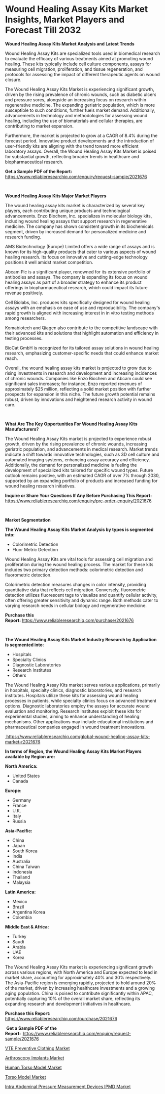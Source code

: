 <p><h1>Wound Healing Assay Kits Market Insights, Market Players and Forecast Till 2032</h1></p><p><strong>Wound Healing Assay Kits Market Analysis and Latest Trends</strong></p>
<p><p>Wound Healing Assay Kits are specialized tools used in biomedical research to evaluate the efficacy of various treatments aimed at promoting wound healing. These kits typically include cell culture components, assays for measuring cell migration, proliferation, and tissue regeneration, and protocols for assessing the impact of different therapeutic agents on wound closure.</p><p>The Wound Healing Assay Kits Market is experiencing significant growth, driven by the rising prevalence of chronic wounds, such as diabetic ulcers and pressure sores, alongside an increasing focus on research within regenerative medicine. The expanding geriatric population, which is more susceptible to such conditions, further fuels market demand. Additionally, advancements in technology and methodologies for assessing wound healing, including the use of biomaterials and cellular therapies, are contributing to market expansion.</p><p>Furthermore, the market is projected to grow at a CAGR of 8.4% during the forecast period. Innovative product developments and the introduction of user-friendly kits are aligning with the trend toward more efficient laboratory assays. Overall, the Wound Healing Assay Kits Market is poised for substantial growth, reflecting broader trends in healthcare and biopharmaceutical research.</p></p>
<p><strong>Get a Sample PDF of the Report:&nbsp;</strong> <a href="https://www.reliableresearchiq.com/enquiry/request-sample/2021676?utm_campaign=1119&utm_medium=2&utm_source=Github&utm_content=ia&utm_term=29032025&utm_id=wound-healing-assay-kits">https://www.reliableresearchiq.com/enquiry/request-sample/2021676</a></p>
<p>&nbsp;</p>
<p><strong>Wound Healing Assay Kits Major Market Players</strong></p>
<p><p>The wound healing assay kits market is characterized by several key players, each contributing unique products and technological advancements. Enzo Biochem, Inc. specializes in molecular biology kits, including wound healing assays that support research in regenerative medicine. The company has shown consistent growth in its biochemicals segment, driven by increased demand for personalized medicine and research funding.</p><p>AMS Biotechnology (Europe) Limited offers a wide range of assays and is known for its high-quality products that cater to various aspects of wound healing research. Its focus on innovative and cutting-edge technology positions it well amidst market competition.</p><p>Abcam Plc is a significant player, renowned for its extensive portfolio of antibodies and assays. The company is expanding its focus on wound healing assays as part of a broader strategy to enhance its product offerings in biopharmaceutical research, which could impact its future revenue positively.</p><p>Cell Biolabs, Inc. produces kits specifically designed for wound healing assays with an emphasis on ease of use and reproducibility. The company's rapid growth is aligned with increasing interest in in vitro testing methods among researchers. </p><p>Komabiotech and Qiagen also contribute to the competitive landscape with their advanced kits and solutions that highlight automation and efficiency in testing processes.</p><p>BioCat GmbH is recognized for its tailored assay solutions in wound healing research, emphasizing customer-specific needs that could enhance market reach.</p><p>Overall, the wound healing assay kits market is projected to grow due to rising investments in research and development and increasing incidences of chronic wounds. Companies like Enzo Biochem and Abcam could see significant sales increases; for instance, Enzo reported revenues of approximately $25 million, reflecting a solid market position with further prospects for expansion in this niche. The future growth potential remains robust, driven by innovations and heightened research activity in wound care.</p></p>
<p>&nbsp;</p>
<p><strong>What Are The Key Opportunities For Wound Healing Assay Kits Manufacturers?</strong></p>
<p><p>The Wound Healing Assay Kits market is projected to experience robust growth, driven by the rising prevalence of chronic wounds, increasing geriatric population, and advancements in medical research. Market trends indicate a shift towards innovative technologies, such as 3D cell culture and automated imaging systems, enhancing assay accuracy and efficiency. Additionally, the demand for personalized medicine is fueling the development of specialized kits tailored for specific wound types. Future outlook remains positive, with an estimated CAGR of over 7% through 2030, supported by an expanding portfolio of products and increased funding for wound healing research initiatives.</p></p>
<p><strong>Inquire or Share Your Questions If Any Before Purchasing This Report:</strong> <a href="https://www.reliableresearchiq.com/enquiry/pre-order-enquiry/2021676?utm_campaign=1119&utm_medium=2&utm_source=Github&utm_content=ia&utm_term=29032025&utm_id=wound-healing-assay-kits">https://www.reliableresearchiq.com/enquiry/pre-order-enquiry/2021676</a></p>
<p>&nbsp;</p>
<p><strong>Market Segmentation</strong></p>
<p><strong>The Wound Healing Assay Kits Market Analysis by types is segmented into:</strong></p>
<p><ul><li>Colorimetric Detection</li><li>Fluor Metric Detection</li></ul></p>
<p><p>Wound Healing Assay Kits are vital tools for assessing cell migration and proliferation during the wound healing process. The market for these kits includes two primary detection methods: colorimetric detection and fluorometric detection. </p><p>Colorimetric detection measures changes in color intensity, providing quantitative data that reflects cell migration. Conversely, fluorometric detection utilizes fluorescent tags to visualize and quantify cellular activity, often offering greater sensitivity and dynamic range. Both methods cater to varying research needs in cellular biology and regenerative medicine.</p></p>
<p><strong>Purchase this Report:&nbsp;</strong><a href="https://www.reliableresearchiq.com/purchase/2021676?utm_campaign=1119&utm_medium=2&utm_source=Github&utm_content=ia&utm_term=29032025&utm_id=wound-healing-assay-kits">https://www.reliableresearchiq.com/purchase/2021676</a></p>
<p>&nbsp;</p>
<p><strong>The Wound Healing Assay Kits Market Industry Research by Application is segmented into:</strong></p>
<p><ul><li>Hospitals</li><li>Specialty Clinics</li><li>Diagnostic Laboratories</li><li>Research Institutes</li><li>Others</li></ul></p>
<p><p>The Wound Healing Assay Kits market serves various applications, primarily in hospitals, specialty clinics, diagnostic laboratories, and research institutes. Hospitals utilize these kits for assessing wound healing processes in patients, while specialty clinics focus on advanced treatment options. Diagnostic laboratories employ the assays for accurate wound evaluation and monitoring. Research institutes exploit these kits for experimental studies, aiming to enhance understanding of healing mechanisms. Other applications may include educational institutions and pharmaceutical companies engaged in wound treatment innovations.</p></p>
<p><a href="https://www.reliableresearchiq.com/global-wound-healing-assay-kits-market-r2021676?utm_campaign=1119&utm_medium=2&utm_source=Github&utm_content=ia&utm_term=29032025&utm_id=wound-healing-assay-kits">&nbsp;https://www.reliableresearchiq.com/global-wound-healing-assay-kits-market-r2021676</a></p>
<p><strong>In terms of Region, the Wound Healing Assay Kits Market Players available by Region are:</strong></p>
<p>
    <p> <strong> North America: </strong>
        <ul>
            <li>United States</li>
            <li>Canada</li>
        </ul>
        </p> 
    <p> <strong> Europe: </strong>
        <ul>
            <li>Germany</li>
            <li>France</li>
            <li>U.K.</li>
            <li>Italy</li>
            <li>Russia</li>
        </ul>
        </p> 
    <p> <strong> Asia-Pacific: </strong>
        <ul>
            <li>China</li>
            <li>Japan</li>
            <li>South Korea</li>
            <li>India</li>
            <li>Australia</li>
            <li>China Taiwan</li>
            <li>Indonesia</li>
            <li>Thailand</li>
            <li>Malaysia</li>
        </ul>
        </p> 
    <p> <strong> Latin America: </strong>
        <ul>
            <li>Mexico</li>
            <li>Brazil</li>
            <li>Argentina Korea</li>
            <li>Colombia</li>
        </ul>
        </p> 
    <p> <strong> Middle East & Africa: </strong>
        <ul>
            <li>Turkey</li>
            <li>Saudi</li>
            <li>Arabia</li>
            <li>UAE</li>
            <li>Korea</li>
        </ul>
    </p>
    </p>
<p><p>The Wound Healing Assay Kits market is experiencing significant growth across various regions, with North America and Europe expected to lead in market share, accounting for approximately 40% and 30% respectively. The Asia-Pacific region is emerging rapidly, projected to hold around 20% of the market, driven by increasing healthcare investments and a growing aging population. China is poised to contribute significantly within APAC, potentially capturing 10% of the overall market share, reflecting its expanding research and development initiatives in healthcare.</p></p>
<p><strong>Purchase this Report: </strong><a href="https://www.reliableresearchiq.com/purchase/2021676?utm_campaign=1119&utm_medium=2&utm_source=Github&utm_content=ia&utm_term=29032025&utm_id=wound-healing-assay-kits">https://www.reliableresearchiq.com/purchase/2021676</a></p>
<p>&nbsp;<strong>Get a Sample PDF of the Report:&nbsp;&nbsp;</strong><a href="https://www.reliableresearchiq.com/enquiry/request-sample/2021676?utm_campaign=1119&utm_medium=2&utm_source=Github&utm_content=ia&utm_term=29032025&utm_id=wound-healing-assay-kits">https://www.reliableresearchiq.com/enquiry/request-sample/2021676</a></p>
<p><strong></strong></p>
<p><p><a href="https://github.com/cwasicioaie/Market-Research-Report-List-1/blob/main/vte-preventive-clothing-market.md?utm_campaign=1119&utm_medium=2&utm_source=Github&utm_content=ia&utm_term=29032025&utm_id=wound-healing-assay-kits">VTE Preventive Clothing Market</a></p><p><a href="https://github.com/handyiongikg/Market-Research-Report-List-1/blob/main/arthroscopy-implants-market.md?utm_campaign=1119&utm_medium=2&utm_source=Github&utm_content=ia&utm_term=29032025&utm_id=wound-healing-assay-kits">Arthroscopy Implants Market</a></p><p><a href="https://github.com/jensanohishi/Market-Research-Report-List-1/blob/main/human-torso-model-market.md?utm_campaign=1119&utm_medium=2&utm_source=Github&utm_content=ia&utm_term=29032025&utm_id=wound-healing-assay-kits">Human Torso Model Market</a></p><p><a href="https://github.com/qianyateina/Market-Research-Report-List-1/blob/main/torso-model-market.md?utm_campaign=1119&utm_medium=2&utm_source=Github&utm_content=ia&utm_term=29032025&utm_id=wound-healing-assay-kits">Torso Model Market</a></p><p><a href="https://github.com/ebalabenoot/Market-Research-Report-List-1/blob/main/intra-abdominal-pressure-measurement-devices-ipmd-market.md?utm_campaign=1119&utm_medium=2&utm_source=Github&utm_content=ia&utm_term=29032025&utm_id=wound-healing-assay-kits">Intra Abdominal Pressure Measurement Devices IPMD Market</a></p></p>